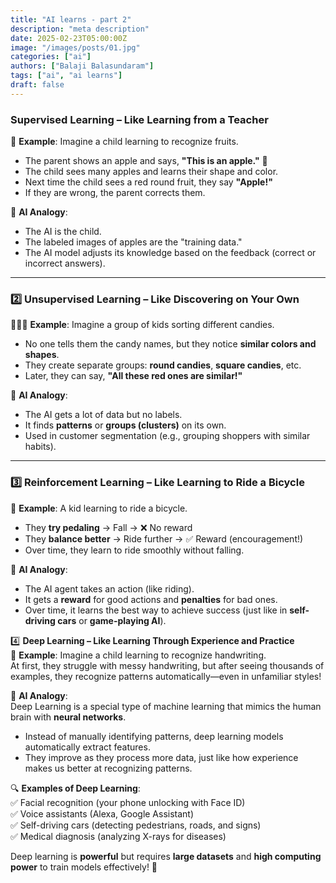 ```yaml
---
title: "AI learns - part 2"
description: "meta description"
date: 2025-02-23T05:00:00Z
image: "/images/posts/01.jpg"
categories: ["ai"]
authors: ["Balaji Balasundaram"]
tags: ["ai", "ai learns"]
draft: false
---
```


### **Supervised Learning – Like Learning from a Teacher**

🧒 **Example**: Imagine a child learning to recognize fruits.

* The parent shows an apple and says, **"This is an apple."** 🍎  
* The child sees many apples and learns their shape and color.  
* Next time the child sees a red round fruit, they say **"Apple\!"**  
* If they are wrong, the parent corrects them.

📌 **AI Analogy**:

* The AI is the child.  
* The labeled images of apples are the "training data."  
* The AI model adjusts its knowledge based on the feedback (correct or incorrect answers).

---

### **2️⃣ Unsupervised Learning – Like Discovering on Your Own**

👩‍👩‍👦 **Example**: Imagine a group of kids sorting different candies.

* No one tells them the candy names, but they notice **similar colors and shapes**.  
* They create separate groups: **round candies**, **square candies**, etc.  
* Later, they can say, **"All these red ones are similar\!"**

📌 **AI Analogy**:

* The AI gets a lot of data but no labels.  
* It finds **patterns** or **groups (clusters)** on its own.  
* Used in customer segmentation (e.g., grouping shoppers with similar habits).

---

### **3️⃣ Reinforcement Learning – Like Learning to Ride a Bicycle**

🚴 **Example**: A kid learning to ride a bicycle.

* They **try pedaling** → Fall → ❌ No reward  
* They **balance better** → Ride further → ✅ Reward (encouragement\!)  
* Over time, they learn to ride smoothly without falling.

📌 **AI Analogy**:

* The AI agent takes an action (like riding).  
* It gets a **reward** for good actions and **penalties** for bad ones.  
* Over time, it learns the best way to achieve success (just like in **self-driving cars** or **game-playing AI**).

4️⃣ **Deep Learning – Like Learning Through Experience and Practice**  
🧠 **Example**: Imagine a child learning to recognize handwriting.  
At first, they struggle with messy handwriting, but after seeing thousands of examples, they recognize patterns automatically—even in unfamiliar styles\!

📌 **AI Analogy**:  
Deep Learning is a special type of machine learning that mimics the human brain with **neural networks**.

* Instead of manually identifying patterns, deep learning models automatically extract features.  
* They improve as they process more data, just like how experience makes us better at recognizing patterns.

🔍 **Examples of Deep Learning**:  
✅ Facial recognition (your phone unlocking with Face ID)  
✅ Voice assistants (Alexa, Google Assistant)  
✅ Self-driving cars (detecting pedestrians, roads, and signs)  
✅ Medical diagnosis (analyzing X-rays for diseases)

Deep learning is **powerful** but requires **large datasets** and **high computing power** to train models effectively\! 🚀
